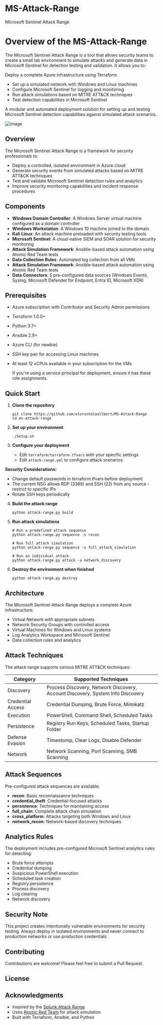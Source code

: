 # MS-Attack-Range
Microsoft Sentinel Attack Range

# Overview of the MS-Attack-Range
The Microsoft Sentinel Attack Range is a tool that allows security teams to create a small lab environment to simulate attacks and generate data in Microsoft Sentinel for detection testing and validation. It allows you to:

Deploy a complete Azure infrastructure using Terraform
- Set up a simulated network with Windows and Linux machines
- Configure Microsoft Sentinel for logging and monitoring
- Run attack simulations based on MITRE ATT&CK techniques
- Test detection capabilities in Microsoft Sentinel

A modular and automated deployment solution for setting up and testing Microsoft Sentinel detection capabilities against simulated attack scenarios.

![image](https://github.com/user-attachments/assets/0bdb9e6a-1371-461c-9411-c89ae4b31dba)


## Overview

The Microsoft Sentinel Attack Range is a framework for security professionals to:

- Deploy a controlled, isolated environment in Azure cloud
- Generate security events from simulated attacks based on MITRE ATT&CK techniques
- Test and validate Microsoft Sentinel detection rules and analytics
- Improve security monitoring capabilities and incident response procedures

## Components

- **Windows Domain Controller**: A Windows Server virtual machine configured as a domain controller
- **Windows Workstation**: A Windows 10 machine joined to the domain
- **Kali Linux**: An attack machine preloaded with security testing tools
- **Microsoft Sentinel**: A cloud-native SIEM and SOAR solution for security monitoring
- **Attack Simulation Framework**: Ansible-based attack automation using Atomic Red Team tests
- **Data Collection Rules**: Automated log collection from all VMs
- **Attack Simulation Framework**: Ansible-based attack automation using Atomic Red Team tests
- **Data Connectors**: 5 pre-configured data sources (Windows Events, Syslog, Microsoft Defender for Endpoint, Entra ID, Microsoft XDR)

## Prerequisites

- Azure subscription with Contributor and Security Admin permissions
- Terraform 1.0.0+
- Python 3.7+
- Ansible 2.9+
- Azure CLI (for newbie)
- SSH key pair for accessing Linux machines
- At least 12 vCPUs available in your subscription for the VMs

  If you're using a service principal for deployment, ensure it has these role assignments.

## Quick Start

1. **Clone the repository**
   ```
   git clone https://github.com/oloruntolaallbert/MS-Attack-Range
   cd ms-attack-range
   ```

2. **Set up your environment**
   ```
   ./Setup.sh
   ```

3. **Configure your deployment**
   - Edit `terraform/terraform.tfvars` with your specific settings
   - Edit `attack-range.yml` to configure attack scenarios
     
**Security Considerations:**
- Change default passwords in terraform.tfvars before deployment
- The current NSG allows RDP (3389) and SSH (22) from any source - restrict to specific IPs
- Rotate SSH keys periodically

4. **Build the attack range**
   ```
   python attack-range.py build
   ```

5. **Run attack simulations**
   ```
   # Run a predefined attack sequence
   python attack-range.py sequence -s recon
   
   # Run full attack simulation
   python attack-range.py sequence -s full_attack_simulation
   
   # Run an individual attack
   python attack-range.py attack -a network_discovery
   ```

6. **Destroy the environment when finished**
   ```
   python attack-range.py destroy
   ```

## Architecture

The Microsoft Sentinel Attack Range deploys a complete Azure infrastructure:

- Virtual Network with appropriate subnets
- Network Security Groups with controlled access
- Virtual Machines for Windows and Linux systems
- Log Analytics Workspace and Microsoft Sentinel
- Data collection rules and analytics

## Attack Techniques

The attack range supports various MITRE ATT&CK techniques:

| Category | Supported Techniques |
|----------|----------------------|
| Discovery | Process Discovery, Network Discovery, Account Discovery, System Info Discovery |
| Credential Access | Credential Dumping, Brute Force, Mimikatz |
| Execution | PowerShell, Command Shell, Scheduled Tasks |
| Persistence | Registry Run Keys, Scheduled Tasks, Startup Folder |
| Defense Evasion | Timestomp, Clear Logs, Disable Defender |
| Network | Network Scanning, Port Scanning, SMB Scanning |

## Attack Sequences

Pre-configured attack sequences are available:

- **recon**: Basic reconnaissance techniques
- **credential_theft**: Credential-focused attacks
- **persistence**: Techniques for maintaining access
- **full_chain**: Complete attack chain simulation
- **cross_platform**: Attacks targeting both Windows and Linux
- **network_recon**: Network-based discovery techniques

## Analytics Rules

The deployment includes pre-configured Microsoft Sentinel analytics rules for detecting:

- Brute force attempts
- Credential dumping
- Suspicious PowerShell execution
- Scheduled task creation
- Registry persistence
- Process discovery
- Log clearing
- Network discovery

## Security Note

This project creates intentionally vulnerable environments for security testing. Always deploy in isolated environments and never connect to production networks or use production credentials.

## Contributing

Contributions are welcome! Please feel free to submit a Pull Request.

## License



## Acknowledgments

- Inspired by the [Splunk Attack Range](https://github.com/splunk/attack_range)
- Uses [Atomic Red Team](https://github.com/redcanaryco/atomic-red-team) for attack simulation
- Built with Terraform, Ansible, and Python
  
